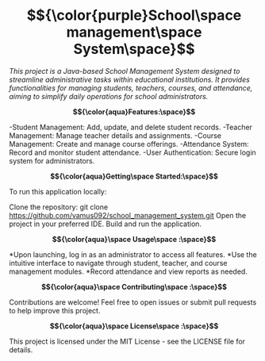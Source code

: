 
# $${\color{purple}School\space management\space System\space}$$ 
*This project is a Java-based School Management System designed to streamline administrative tasks within educational institutions. It provides functionalities for managing students, teachers, courses, and attendance, aiming to simplify daily operations for school administrators.*



**$${\color{aqua}Features:\space}$$**

-Student Management: Add, update, and delete student records.
-Teacher Management: Manage teacher details and assignments.
-Course Management: Create and manage course offerings.
-Attendance System: Record and monitor student attendance.
-User Authentication: Secure login system for administrators.

**$${\color{aqua}Getting\space Started:\space}$$**

To run this application locally:

Clone the repository: git clone https://github.com/vamus092/school_management_system.git
Open the project in your preferred IDE.
Build and run the application.

**$${\color{aqua}\space Usage\space :\space}$$**

*Upon launching, log in as an administrator to access all features.
*Use the intuitive interface to navigate through student, teacher, and course management modules.
*Record attendance and view reports as needed.


**$${\color{aqua}\space Contributing\space :\space}$$**

Contributions are welcome! Feel free to open issues or submit pull requests to help improve this project.

**$${\color{aqua}\space License\space :\space}$$**

This project is licensed under the MIT License - see the LICENSE file for details.
